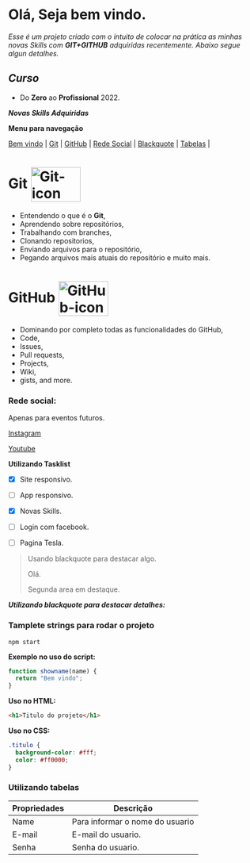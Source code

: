 # Olá, Seja bem vindo.

_Esse é um projeto criado com o intuito de colocar na prática as minhas novas Skills com **GIT+GITHUB** adquiridas recentemente. Abaixo segue algun detalhes._

## **_Curso_**

- Do **Zero** ao **Profissional** 2022.

**_Novas Skills Adquiridas_**


**Menu para navegação**

[Bem vindo](#olá-seja-bem-vindo)  |
[Git](#git-)  |
[GitHub](#github-)  |
[Rede Social](#rede-social)  |
[Blackquote](#tamplete-strings-para-rodar-o-projeto)   |
[Tabelas](#utilizando-tabelas)  |


# Git <img align="center" height="70" width="100"  alt="Git-icon" src="https://cdn.jsdelivr.net/gh/devicons/devicon/icons/git/git-original-wordmark.svg" />

- Entendendo o que é o **Git**,
- Aprendendo sobre repositórios,
- Trabalhando com branches,
- Clonando repositorios,
- Enviando arquivos para o repositório,
- Pegando arquivos mais atuais do repositório e muito mais.

# GitHub <img align="center" height="70" width="100" alt="GitHub-icon" src="https://cdn.jsdelivr.net/gh/devicons/devicon/icons/github/github-original-wordmark.svg" />

- Dominando por completo todas as funcionalidades do GitHub,
- Code,
- Issues,
- Pull requests,
- Projects,
- Wiki,
- gists,
  and more.

### Rede social:

Apenas para eventos futuros.

[Instagram]()

[Youtube]()

**Utilizando Tasklist**
- [x] Site responsivo.
- [ ] App responsivo.
- [x] Novas Skills.
- [ ] Login com facebook.
- [ ] Pagina Tesla.


> Usando blackquote para destacar algo.
>
> Olá.
>
> Segunda area em destaque.

**_Utilizando blackquote para destacar detalhes:_**

### Tamplete strings para rodar o projeto

```
npm start
```

**Exemplo no uso do script:**

```js
function showname(name) {
  return "Bem vindo";
}
```

**Uso no HTML:**

```html
<h1>Titulo do projeto</h1>
```

**Uso no CSS:**

```css
.titulo {
  background-color: #fff;
  color: #ff0000;
}
```
### **Utilizando tabelas**
Propriedades   |   Descrição  
--------------    |   -----------
Name   |   Para informar o nome do usuario
E-mail   |   E-mail do usuario.
Senha   |   Senha do usuario. 